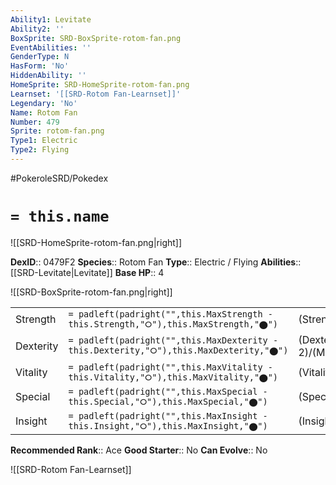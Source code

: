 ```yaml
---
Ability1: Levitate
Ability2: ''
BoxSprite: SRD-BoxSprite-rotom-fan.png
EventAbilities: ''
GenderType: N
HasForm: 'No'
HiddenAbility: ''
HomeSprite: SRD-HomeSprite-rotom-fan.png
Learnset: '[[SRD-Rotom Fan-Learnset]]'
Legendary: 'No'
Name: Rotom Fan
Number: 479
Sprite: rotom-fan.png
Type1: Electric
Type2: Flying
---
```


#PokeroleSRD/Pokedex

# `= this.name`

![[SRD-HomeSprite-rotom-fan.png|right]]

**DexID**:: 0479F2
**Species**:: Rotom Fan
**Type**:: Electric / Flying
**Abilities**:: [[SRD-Levitate|Levitate]]
**Base HP**:: 4

![[SRD-BoxSprite-rotom-fan.png|right]]

|           |                                                                                        |                                          |
| --------- | -------------------------------------------------------------------------------------- | ---------------------------------------- |
| Strength  | `= padleft(padright("",this.MaxStrength - this.Strength,"⭘"),this.MaxStrength,"⬤")`    | (Strength::2)/(MaxStrength::4)   |
| Dexterity | `= padleft(padright("",this.MaxDexterity - this.Dexterity,"⭘"),this.MaxDexterity,"⬤")` | (Dexterity:: 2)/(MaxDexterity::5) |
| Vitality  | `= padleft(padright("",this.MaxVitality - this.Vitality,"⭘"),this.MaxVitality,"⬤")`    | (Vitality::3)/(MaxVitality::6)   |
| Special   | `= padleft(padright("",this.MaxSpecial - this.Special,"⭘"),this.MaxSpecial,"⬤")`       | (Special::3)/(MaxSpecial::6)     |
| Insight   | `= padleft(padright("",this.MaxInsight - this.Insight,"⭘"),this.MaxInsight,"⬤")`       | (Insight::3)/(MaxInsight::6)     |

**Recommended Rank**:: Ace
**Good Starter**:: No
**Can Evolve**:: No

![[SRD-Rotom Fan-Learnset]]